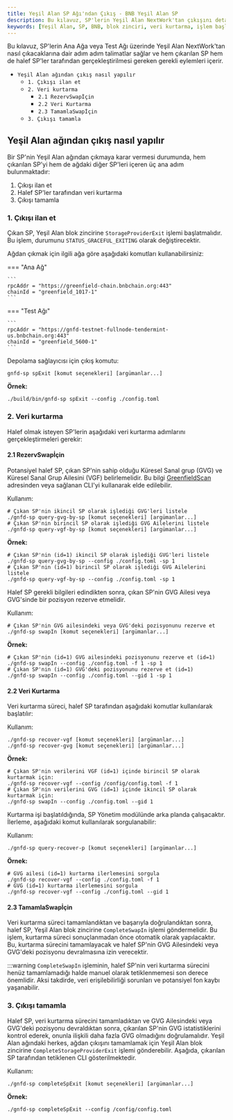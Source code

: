 ```yaml
---
title: Yeşil Alan SP Ağı'ndan Çıkış - BNB Yeşil Alan SP
description: Bu kılavuz, SP'lerin Yeşil Alan NextWork'tan çıkışını detaylı bir şekilde açıklamaktadır. Adım adım talimatlar ve önemli bilgilerle süreci kolayca takip edebilirsiniz.
keywords: [Yeşil Alan, SP, BNB, blok zinciri, veri kurtarma, işlem başlatma, çıkış]
---
```


Bu kılavuz, SP'lerin Ana Ağa veya Test Ağı üzerinde Yeşil Alan NextWork'tan nasıl çıkacaklarına dair adım adım talimatlar sağlar ve hem çıkarılan SP hem de halef SP'ler tarafından gerçekleştirilmesi gereken gerekli eylemleri içerir.

- `Yeşil Alan ağından çıkış nasıl yapılır`
  - `1. Çıkışı ilan et`
  - `2. Veri kurtarma`
    - `2.1 RezervSwapİçin`
    - `2.2 Veri Kurtarma`
    - `2.3 TamamlaSwapİçin`
  - `3. Çıkışı tamamla`

## Yeşil Alan ağından çıkış nasıl yapılır
Bir SP'nin Yeşil Alan ağından çıkmaya karar vermesi durumunda, hem çıkarılan SP'yi hem de ağdaki diğer SP'leri içeren üç ana adım bulunmaktadır:

1. Çıkışı ilan et
2. Halef SP'ler tarafından veri kurtarma
3. Çıkışı tamamla

### 1. Çıkışı ilan et 

Çıkan SP, Yeşil Alan blok zincirine `StorageProviderExit` işlemi başlatmalıdır. Bu işlem, durumunu `STATUS_GRACEFUL_EXITING` olarak değiştirecektir.

Ağdan çıkmak için ilgili ağa göre aşağıdaki komutları kullanabilirsiniz:

=== "Ana Ağ"

    ```
    rpcAddr = "https://greenfield-chain.bnbchain.org:443"
    chainId = "greenfield_1017-1"
    ```

=== "Test Ağı"

    ```
    rpcAddr = "https://gnfd-testnet-fullnode-tendermint-us.bnbchain.org:443"
    chainId = "greenfield_5600-1"
    ```

Depolama sağlayıcısı için çıkış komutu:
```shell
gnfd-sp spExit [komut seçenekleri] [argümanlar...]
```
**Örnek:**
```shell
./build/bin/gnfd-sp spExit --config ./config.toml
```

### 2. Veri kurtarma

Halef olmak isteyen SP'lerin aşağıdaki veri kurtarma adımlarını gerçekleştirmeleri gerekir:

#### 2.1 RezervSwapİçin

Potansiyel halef SP, çıkan SP'nin sahip olduğu Küresel Sanal grup (GVG) ve Küresel Sanal Grup Ailesini (VGF) belirlemelidir. 
Bu bilgi [GreenfieldScan](https://greenfieldscan.com/account/0x2901fddef924f077ec6811a4a6a1cb0f13858e8f?tab=gvg) adresinden veya sağlanan CLI'yi kullanarak elde edilebilir.

Kullanım:
```shell
# Çıkan SP'nin ikincil SP olarak işlediği GVG'leri listele
./gnfd-sp query-gvg-by-sp [komut seçenekleri] [argümanlar...]
# Çıkan SP'nin birincil SP olarak işlediği GVG Ailelerini listele
./gnfd-sp query-vgf-by-sp [komut seçenekleri] [argümanlar...]
```
**Örnek:**
```shell
# Çıkan SP'nin (id=1) ikincil SP olarak işlediği GVG'leri listele
./gnfd-sp query-gvg-by-sp --config ./config.toml -sp 1
# Çıkan SP'nin (id=1) birincil SP olarak işlediği GVG Ailelerini listele
./gnfd-sp query-vgf-by-sp --config ./config.toml -sp 1
```

Halef SP gerekli bilgileri edindikten sonra, çıkan SP'nin GVG Ailesi veya GVG'sinde bir pozisyon rezerve etmelidir.

Kullanım:
```shell
# Çıkan SP'nin GVG ailesindeki veya GVG'deki pozisyonunu rezerve et
./gnfd-sp swapIn [komut seçenekleri] [argümanlar...]
```

**Örnek:**
```shell
# Çıkan SP'nin (id=1) GVG ailesindeki pozisyonunu rezerve et (id=1)
./gnfd-sp swapIn --config ./config.toml -f 1 -sp 1
# Çıkan SP'nin (id=1) GVG'deki pozisyonunu rezerve et (id=1)
./gnfd-sp swapIn --config ./config.toml --gid 1 -sp 1
```

#### 2.2 Veri Kurtarma

Veri kurtarma süreci, halef SP tarafından aşağıdaki komutlar kullanılarak başlatılır:

Kullanım:
```shell
./gnfd-sp recover-vgf [komut seçenekleri] [argümanlar...]
./gnfd-sp recover-gvg [komut seçenekleri] [argümanlar...]
```
**Örnek:**
```shell
# Çıkan SP'nin verilerini VGF (id=1) içinde birincil SP olarak kurtarmak için:
./gnfd-sp recover-vgf --config /config/config.toml -f 1
# Çıkan SP'nin verilerini GVG (id=1) içinde ikincil SP olarak kurtarmak için:
./gnfd-sp swapIn --config ./config.toml --gid 1
```
Kurtarma işi başlatıldığında, SP Yönetim modülünde arka planda çalışacaktır. İlerleme, aşağıdaki komut kullanılarak sorgulanabilir:

Kullanım:
```shell
./gnfd-sp query-recover-p [komut seçenekleri] [argümanlar...]
```
**Örnek:**
```shell
# GVG ailesi (id=1) kurtarma ilerlemesini sorgula 
./gnfd-sp recover-vgf --config ./config.toml -f 1
# GVG (id=1) kurtarma ilerlemesini sorgula
./gnfd-sp recover-vgf --config ./config.toml --gid 1
```

#### 2.3 TamamlaSwapİçin

Veri kurtarma süreci tamamlandıktan ve başarıyla doğrulandıktan sonra, halef SP, Yeşil Alan blok zincirine `CompleteSwapIn` işlemi göndermelidir. Bu işlem, kurtarma süreci sonuçlanmadan önce otomatik olarak yapılacaktır. 
Bu, kurtarma sürecini tamamlayacak ve halef SP'nin GVG Ailesindeki veya GVG'deki pozisyonu devralmasına izin verecektir.

:::warning
`CompleteSwapIn` işleminin, halef SP'nin veri kurtarma sürecini henüz tamamlamadığı halde manuel olarak tetiklenmemesi son derece önemlidir. Aksi takdirde, veri erişilebilirliği sorunları ve potansiyel fon kaybı yaşanabilir.

### 3. Çıkışı tamamla
Halef SP, veri kurtarma sürecini tamamladıktan ve GVG Ailesindeki veya GVG'deki pozisyonu devraldıktan sonra, çıkarılan SP'nin GVG istatistiklerini kontrol ederek, onunla ilişkili daha fazla GVG olmadığını doğrulamalıdır. Yeşil Alan ağındaki herkes, ağdan çıkışını tamamlamak için Yeşil Alan blok zincirine `CompleteStorageProviderExit` işlemi gönderebilir. 
Aşağıda, çıkarılan SP tarafından tetiklenen CLI gösterilmektedir.

Kullanım:
```shell
./gnfd-sp completeSpExit [komut seçenekleri] [argümanlar...]
```

**Örnek:**
```shell
./gnfd-sp completeSpExit --config /config/config.toml
```